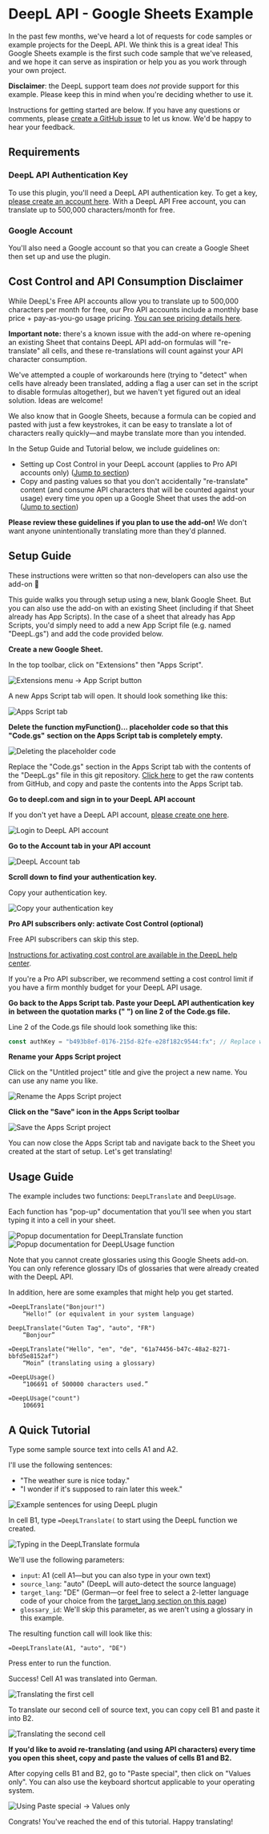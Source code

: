 # DeepL API - Google Sheets Example

In the past few months, we've heard a lot of requests for code samples or
example projects for the DeepL API. We think this is a great idea! This Google
Sheets example is the first such code sample that we've released, and we hope it
can serve as inspiration or help you as you work through your own project.

**Disclaimer**: the DeepL support team does *not* provide support for this
example. Please keep this in mind when you're deciding whether to use it.

Instructions for getting started are below. If you have any questions or
comments, please [create a GitHub issue][issues] to let us know. We'd be happy
to hear your feedback.

## Requirements

### DeepL API Authentication Key

To use this plugin, you'll need a DeepL API authentication key. To get a key,
[please create an account here][pro-account]. With a DeepL API Free account, you
can translate up to 500,000 characters/month for free.

### Google Account

You'll also need a Google account so that you can create a Google Sheet then set
up and use the plugin.

## Cost Control and API Consumption Disclaimer

While DeepL's Free API accounts allow you to translate up to 500,000 characters
per month for free, our Pro API accounts include a monthly base price +
pay-as-you-go usage pricing. [You can see pricing details here][pro-account].

__Important note:__ there's a known issue with the add-on where re-opening an existing 
Sheet that contains DeepL API add-on formulas will "re-translate" all cells, and these 
re-translations will count against your API character consumption.

We've attempted a couple of workarounds here (trying to "detect" when cells have 
already been translated, adding a flag a user can set in the script to disable 
formulas altogether), but we haven't yet figured out an ideal solution. 
Ideas are welcome!

We also know that in Google Sheets, because a formula can be copied and pasted 
with just a few keystrokes, it can be easy to translate a lot of characters 
really quickly—and maybe translate more than you intended.

In the Setup Guide and Tutorial below, we include guidelines on:

* Setting up Cost Control in your DeepL account (applies to Pro API accounts only) ([Jump to section](#cost-control-section))
* Copy and pasting values so that you don't accidentally "re-translate" content (and consume API characters that will be counted against your usage) every time you open up a Google Sheet that uses the add-on ([Jump to section](#paste-special-section))

__Please review these guidelines if you plan to use the add-on!__ We don't want anyone 
unintentionally translating more than they'd planned.

## Setup Guide

These instructions were written so that non-developers can also use the add-on
🙂

This guide walks you through setup using a new, blank Google Sheet. But you can
also use the add-on with an existing Sheet (including if that Sheet already has
App Scripts). In the case of a sheet that already has App Scripts, you'd simply
need to add a new App Script file (e.g. named "DeepL.gs") and add the code
provided below.

__Create a new Google Sheet.__

In the top toolbar, click on "Extensions" then "Apps Script".
  
![Extensions menu -> App Script button](docs/Select_Extensions_AppScript.png)

A new Apps Script tab will open. It should look something like this:

![Apps Script tab](docs/AppScript_Page_With_Placeholder.png)

__Delete the function myFunction()... placeholder code so that this "Code.gs"__
__section on the Apps Script tab is completely empty.__

![Deleting the placeholder code](docs/AppScript_Page_Deleted_Placeholder.png)

Replace the "Code.gs" section in the Apps Script tab with the contents of the 
"DeepL.gs" file in this git repository.
[Click here][deepl-gs] to get the raw contents from GitHub, and copy and paste
the contents into the Apps Script tab.

__Go to deepl.com and sign in to your DeepL API account__

If you don't yet have a DeepL API account, [please create one here][pro-account].

![Login to DeepL API account](docs/DeepL_API_Login.png)

__Go to the Account tab in your API account__

![DeepL Account tab](docs/DeepL_Account_Tab.png)

__Scroll down to find your authentication key.__

Copy your authentication key.

![Copy your authentication key](docs/DeepL_Authentication_Key.png)

__Pro API subscribers only: activate Cost Control (optional)__ <a name="cost-control-section"></a>

Free API subscribers can skip this step.

[Instructions for activating cost control are available in the DeepL help center][cost-control]. 

If you're a Pro API subscriber, we recommend setting a cost control limit if you have a firm monthly budget for your DeepL API usage. 

__Go back to the Apps Script tab. Paste your DeepL API authentication key in__
__between the quotation marks (" ") on line 2 of the Code.gs file.__

Line 2 of the Code.gs file should look something like this:
```javascript
const authKey = "b493b8ef-0176-215d-82fe-e28f182c9544:fx"; // Replace with your authentication key
```

__Rename your Apps Script project__

Click on the "Untitled project" title and give the project a new name. You can
use any name you like.

![Rename the Apps Script project](docs/AppScript_Rename_Project.png)

__Click on the "Save" icon in the Apps Script toolbar__

![Save the Apps Script project](docs/AppScript_Save_Project.png)

You can now close the Apps Script tab and navigate back to the Sheet you created
at the start of setup. Let's get translating!

## Usage Guide

The example includes two functions: `DeepLTranslate` and `DeepLUsage`.

Each function has "pop-up" documentation that you'll see when you start typing
it into a cell in your sheet.

![Popup documentation for DeepLTranslate function](docs/DeepL_Translate_Popup_Full.png)
![Popup documentation for DeepLUsage function](docs/DeepL_Usage_Popup_Full.png)

Note that you cannot create glossaries using this Google Sheets add-on. You can
only reference glossary IDs of glossaries that were already created with the
DeepL API.

In addition, here are some examples that might help you get started.

```
=DeepLTranslate("Bonjour!")
    “Hello!” (or equivalent in your system language)

DeepLTranslate("Guten Tag", "auto", "FR")
    “Bonjour”

=DeepLTranslate("Hello", "en", "de", "61a74456-b47c-48a2-8271-bbfd5e8152af")
    “Moin” (translating using a glossary)

=DeepLUsage()
    “106691 of 500000 characters used.”

=DeepLUsage("count")
    106691
```

## A Quick Tutorial

Type some sample source text into cells A1 and A2.

I'll use the following sentences:
* "The weather sure is nice today."
* "I wonder if it's supposed to rain later this week."

![Example sentences for using DeepL plugin](docs/DeepL_Plugin_Example_Sentences.png)

In cell B1, type `=DeepLTranslate(` to start using the DeepL function we created.

![Typing in the DeepLTranslate formula](docs/DeepL_Translate_Function_Start.png)

We'll use the following parameters:
* `input`: A1 (cell A1—but you can also type in your own text)
* `source_lang`: "auto" (DeepL will auto-detect the source language)
* `target_lang`: "DE" (German—or feel free to select a 2-letter language code of
  your choice from the [target_lang section on this page][api-languages])
* `glossary_id`: We'll skip this parameter, as we aren't using a glossary in
  this example.

The resulting function call will look like this:

```=DeepLTranslate(A1, "auto", "DE")```

Press enter to run the function.

Success! Cell A1 was translated into German.

![Translating the first cell](docs/DeepL_Function_Call_1.png)

To translate our second cell of source text, you can copy cell B1 and paste it
into B2.

![Translating the second cell](docs/DeepL_Function_Call_2.png)

__If you'd like to avoid re-translating (and using API characters) every time__
__you open this sheet, copy and paste the values of cells B1 and B2.__ <a name="paste-special-section"></a>

After copying cells B1 and B2, go to "Paste special", then click on "Values
only". You can also use the keyboard shortcut applicable to your operating system.

![Using Paste special -> Values only](docs/Google_Paste_Values.png)

Congrats! You've reached the end of this tutorial. Happy translating!

[api-languages]: https://www.deepl.com/docs-api/translating-text?utm_source=github&utm_content=google-sheets-plugin-readme&utm_medium=readme

[deepl-gs]: https://raw.githubusercontent.com/DeepLcom/google-sheets-example/main/DeepL.gs

[issues]: https://github.com/DeepLcom/google-sheets-example/issues

[pro-account]: https://www.deepl.com/pro?utm_source=github&utm_content=google-sheets-plugin-readme&utm_medium=readme#developer

[cost-control]: https://support.deepl.com/hc/en-us/articles/360020685580-Cost-control

